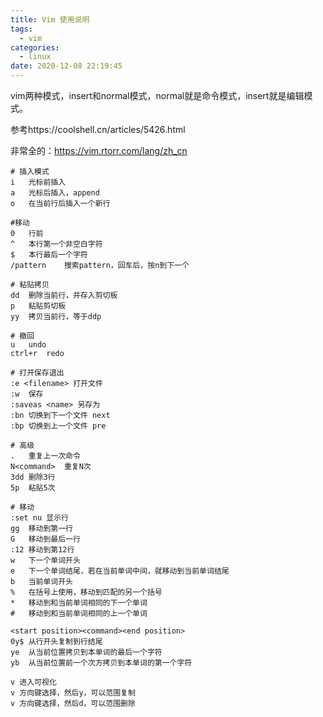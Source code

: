 ```yaml
---
title: Vim 使用说明
tags:
  - vim
categories:
  - linux
date: 2020-12-08 22:19:45
---
```


vim两种模式，insert和normal模式，normal就是命令模式，insert就是编辑模式。

参考https://coolshell.cn/articles/5426.html

非常全的：https://vim.rtorr.com/lang/zh_cn

```shell
# 插入模式
i	光标前插入
a	光标后插入，append
o	在当前行后插入一个新行

#移动
0	行前
^	本行第一个非空白字符
$	本行最后一个字符
/pattern	搜索pattern，回车后，按n到下一个

# 粘贴拷贝
dd	删除当前行，并存入剪切板
p 	粘贴剪切板
yy	拷贝当前行，等于ddp

# 撤回
u	undo
ctrl+r	redo

# 打开保存退出
:e <filename> 打开文件
:w	保存
:saveas <name> 另存为
:bn	切换到下一个文件 next
:bp	切换到上一个文件 pre

# 高级
.	重复上一次命令
N<command>	重复N次
3dd	删除3行
5p	粘贴5次

# 移动
:set nu	显示行
gg	移动到第一行
G	移动到最后一行
:12	移动到第12行
w	下一个单词开头
e	下一个单词结尾，若在当前单词中间，就移动到当前单词结尾
b	当前单词开头
%	在括号上使用，移动到匹配的另一个括号
*	移动到和当前单词相同的下一个单词
#	移动到和当前单词相同的上一个单词

<start position><command><end position>
0y$	从行开头复制到行结尾
ye	从当前位置拷贝到本单词的最后一个字符
yb	从当前位置前一个次方拷贝到本单词的第一个字符

v 进入可视化
v 方向键选择，然后y，可以范围复制
v 方向键选择，然后d，可以范围删除
```

